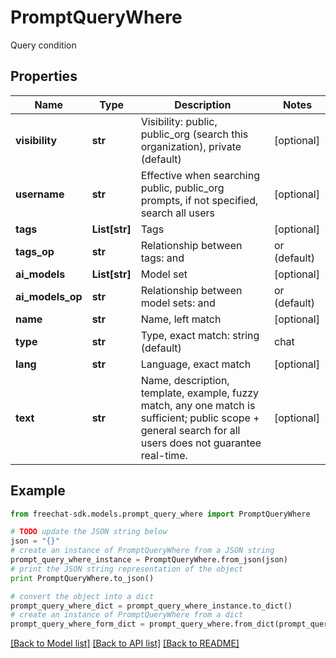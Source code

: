 # PromptQueryWhere

Query condition

## Properties
Name | Type | Description | Notes
------------ | ------------- | ------------- | -------------
**visibility** | **str** | Visibility: public, public_org (search this organization), private (default) | [optional] 
**username** | **str** | Effective when searching public, public_org prompts, if not specified, search all users | [optional] 
**tags** | **List[str]** | Tags | [optional] 
**tags_op** | **str** | Relationship between tags: and | or (default) | [optional] 
**ai_models** | **List[str]** | Model set | [optional] 
**ai_models_op** | **str** | Relationship between model sets: and | or (default) | [optional] 
**name** | **str** | Name, left match | [optional] 
**type** | **str** | Type, exact match: string (default) | chat | [optional] 
**lang** | **str** | Language, exact match | [optional] 
**text** | **str** | Name, description, template, example, fuzzy match, any one match is sufficient; public scope + general search for all users does not guarantee real-time. | [optional] 

## Example

```python
from freechat-sdk.models.prompt_query_where import PromptQueryWhere

# TODO update the JSON string below
json = "{}"
# create an instance of PromptQueryWhere from a JSON string
prompt_query_where_instance = PromptQueryWhere.from_json(json)
# print the JSON string representation of the object
print PromptQueryWhere.to_json()

# convert the object into a dict
prompt_query_where_dict = prompt_query_where_instance.to_dict()
# create an instance of PromptQueryWhere from a dict
prompt_query_where_form_dict = prompt_query_where.from_dict(prompt_query_where_dict)
```
[[Back to Model list]](../README.md#documentation-for-models) [[Back to API list]](../README.md#documentation-for-api-endpoints) [[Back to README]](../README.md)


